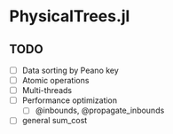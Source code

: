 # PhysicalTrees.jl

## TODO

- [ ] Data sorting by Peano key
- [ ] Atomic operations
- [ ] Multi-threads
- [ ] Performance optimization
  - [ ] @inbounds, @propagate_inbounds
- [ ] general sum_cost